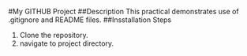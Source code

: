 #My GITHUB Project
##Description
This practical demonstrates use of .gitignore and README files.
##Insstallation Steps
1. Clone the repository.
2. navigate to project directory.

